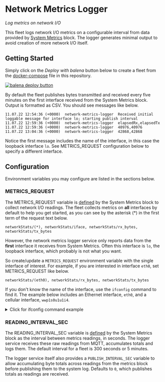 # Network Metrics Logger

*Log metrics on network I/O*

This fleet logs network I/O metrics on a configurable interval from data provided by [System Metrics](https://github.com/balena-io-examples/system-metrics) block. The logger generates minimal output to avoid creation of more network I/O itself.

## Getting Started

Simply click on the *Deploy with balena* button below to create a fleet from the [docker-compose](https://github.com/balena-io-examples/network-metrics-logger/blob/master/docker-compose.yml) file in this repository.

[![balena deploy button](https://www.balena.io/deploy.svg)](https://dashboard.balena-cloud.com/deploy?repoUrl=https://github.com/balena-io-examples/network-metrics-logger)

By default the fleet publishes bytes transmitted and received every five minutes on the first interface received from the System Metrics block. Output is formatted as CSV. You should see messages like below.

```
11.07.22 12:54:36 (+0000)  network-metrics-logger  Received initial loggable message for interface lo; starting publish interval
11.07.22 12:59:36 (+0000)  network-metrics-logger  elapsedRx,elapsedTx
11.07.22 12:59:36 (+0000)  network-metrics-logger  40976,40976
11.07.22 13:04:36 (+0000)  network-metrics-logger  42868,42868
```
Notice the first message includes the name of the interface, in this case the loopback interface `lo`. See METRICS_REQUEST configuration below to specify a different interface.

## Configuration
Environment variables you may configure are listed in the sections below.

### METRICS_REQUEST

The METRICS_REQUEST variable is [defined](https://github.com/balena-io-examples/system-metrics#metrics_request) by the System Metrics block to collect network I/O readings. The fleet collects metrics on **all** interfaces by default to help you get started, as you can see by the asterisk (*) in the first term of the request text below.

```
networkStats/(*), networkStats/iface, networkStats/rx_bytes, networkStats/tx_bytes
```

However, the network metrics logger service only reports data from the **first** interface it receives from System Metrics. Often this interface is `lo`, the loopback interface, which probably is not what you want.

So create/update a `METRICS_REQUEST` environment variable with the single interface of interest. For example, if you are interested in interface `eth0`, set METRICS_REQUEST like below.

```
networkStats/(eth0), networkStats/rx_bytes, networkStats/tx_bytes
```

If you don't know the name of the interface, use the `ifconfig` command to find it. The example below includes an Ethernet interface, `eth0`, and a cellular interface, `wwp1s0u1u1i4`.

<details><summary>Click for ifconfig command example</summary>
<p>

```
root@abcdef0:~# ifconfig |grep -B 1 inet

balena0   Link encap:Ethernet  HWaddr 02:42:83:5E:26:AC  
          inet addr:10.114.101.1  Bcast:10.114.101.255  Mask:255.255.255.0
--
br-233ab2d0cdb1 Link encap:Ethernet  HWaddr 02:42:DE:0E:DC:2A  
          inet addr:172.17.0.1  Bcast:172.17.255.255  Mask:255.255.0.0
          inet6 addr: fe80::42:deff:fe0e:dc2a/64 Scope:Link
--
eth0      Link encap:Ethernet  HWaddr DC:A6:32:E8:C9:56  
          inet addr:192.168.1.127  Bcast:192.168.1.255  Mask:255.255.255.0
          inet6 addr: fe80::aa2f:7f31:b094:9181/64 Scope:Link
          inet6 addr: fd25:36da:e8ec::e1d/128 Scope:Global
          inet6 addr: fd25:36da:e8ec:0:99aa:a2bd:39d5:f53f/64 Scope:Global
--
lo        Link encap:Local Loopback  
          inet addr:127.0.0.1  Mask:255.0.0.0
          inet6 addr: ::1/128 Scope:Host
--
resin-dns Link encap:Ethernet  HWaddr 2E:ED:31:EB:05:35  
          inet addr:10.114.102.1  Bcast:0.0.0.0  Mask:255.255.255.0
--
resin-vpn Link encap:UNSPEC  HWaddr 00-00-00-00-00-00-00-00-00-00-00-00-00-00-00-00  
          inet addr:10.246.34.90  P-t-P:52.4.252.97  Mask:255.255.255.255
          inet6 addr: fe80::a238:945a:e93b:c106/64 Scope:Link
--
supervisor0 Link encap:Ethernet  HWaddr 02:42:58:E8:D0:F7  
          inet addr:10.114.104.1  Bcast:10.114.104.127  Mask:255.255.255.128
--
veth43d6399 Link encap:Ethernet  HWaddr AA:CC:21:F4:A0:E6  
          inet6 addr: fe80::a8cc:21ff:fef4:a0e6/64 Scope:Link
--
wwp1s0u1u1i4 Link encap:UNSPEC  HWaddr 00-00-00-00-00-00-00-00-00-00-00-00-00-00-00-00  
          inet addr:100.56.81.95  P-t-P:100.65.50.81  Mask:255.255.255.252
```

</p>
</details>

### READING_INTERVAL_SEC

The READING_INTERVAL_SEC variable is [defined](https://github.com/balena-io-examples/system-metrics#reading_interval_sec) by the System Metrics block as the interval between metrics readings, in seconds. The logger service receives these raw readings from MQTT, accumulates totals and logs them. The default interval for a fleet is 300 seconds or 5 minutes.

The logger service itself also provides a `PUBLISH_INTERVAL_SEC` variable to allow accumulating byte totals across readings from the metrics block before publishing them to the system log. Defaults to `0`, which publishes totals as readings are received.